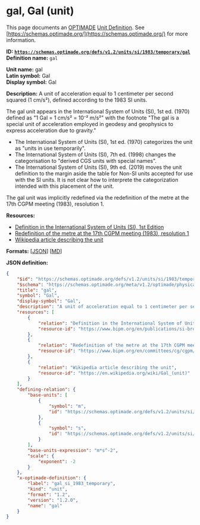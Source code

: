 # gal, Gal (unit)

This page documents an [OPTIMADE](https://www.optimade.org/) [Unit Definition](https://schemas.optimade.org/#definitions). See [https://schemas.optimade.org/](https://schemas.optimade.org/) for more information.

**ID: [`https://schemas.optimade.org/defs/v1.2/units/si/1983/temporary/gal`](https://schemas.optimade.org/defs/v1.2/units/si/1983/temporary/gal.md)**  
**Definition name:** `gal`

**Unit name:** gal  
**Latin symbol:** Gal  
**Display symbol:** Gal  
  
**Description:** A unit of acceleration equal to 1 centimeter per second squared (1 cm/s²), defined according to the 1983 SI units.

The gal unit appears in the International System of Units (SI), 1st ed. (1970) defined as "1 Gal = 1 cm/s² = 10⁻² m/s²" with the footnote "The gal is a special unit of acceleration employed in geodesy and geophysics to express acceleration due to gravity."

- The International System of Units (SI), 1st ed. (1970) categorizes the unit as "units in use temporarily".
- The International System of Units (SI), 7th ed. (1998) changes the categorisation to "derived CGS units with special names".
- The International System of Units (SI), 9th ed. (2019) moves the unit definition to the margin aside the table for Non-SI units accepted for use with the SI units.
  It is not clear how to interprete the categorization intended with this placement of the unit.

The gal unit was implicitly redefined via the redefinition of the metre at the 17th CGPM meeting (1983), resolution 1.

**Resources:**

- [Definition in the International System of Units (SI), 1st Edition](https://www.bipm.org/en/publications/si-brochure)
- [Redefinition of the metre at the 17th CGPM meeting (1983), resolution 1](https://www.bipm.org/en/committees/cg/cgpm/17-1983/resolution-1)
- [Wikipedia article describing the unit](https://en.wikipedia.org/wiki/Gal_(unit))


**Formats:** [[JSON](gal.json)] [[MD](gal.md)]

**JSON definition:**

``` json
{
    "$id": "https://schemas.optimade.org/defs/v1.2/units/si/1983/temporary/gal",
    "$schema": "https://schemas.optimade.org/meta/v1.2/optimade/physical_unit_definition.json",
    "title": "gal",
    "symbol": "Gal",
    "display-symbol": "Gal",
    "description": "A unit of acceleration equal to 1 centimeter per second squared (1 cm/s\u00b2), defined according to the 1983 SI units.\n\nThe gal unit appears in the International System of Units (SI), 1st ed. (1970) defined as \"1 Gal = 1 cm/s\u00b2 = 10\u207b\u00b2 m/s\u00b2\" with the footnote \"The gal is a special unit of acceleration employed in geodesy and geophysics to express acceleration due to gravity.\"\n\n- The International System of Units (SI), 1st ed. (1970) categorizes the unit as \"units in use temporarily\".\n- The International System of Units (SI), 7th ed. (1998) changes the categorisation to \"derived CGS units with special names\".\n- The International System of Units (SI), 9th ed. (2019) moves the unit definition to the margin aside the table for Non-SI units accepted for use with the SI units.\n  It is not clear how to interprete the categorization intended with this placement of the unit.\n\nThe gal unit was implicitly redefined via the redefinition of the metre at the 17th CGPM meeting (1983), resolution 1.",
    "resources": [
        {
            "relation": "Definition in the International System of Units (SI), 1st Edition",
            "resource-id": "https://www.bipm.org/en/publications/si-brochure"
        },
        {
            "relation": "Redefinition of the metre at the 17th CGPM meeting (1983), resolution 1",
            "resource-id": "https://www.bipm.org/en/committees/cg/cgpm/17-1983/resolution-1"
        },
        {
            "relation": "Wikipedia article describing the unit",
            "resource-id": "https://en.wikipedia.org/wiki/Gal_(unit)"
        }
    ],
    "defining-relation": {
        "base-units": [
            {
                "symbol": "m",
                "id": "https://schemas.optimade.org/defs/v1.2/units/si/1983/base/metre"
            },
            {
                "symbol": "s",
                "id": "https://schemas.optimade.org/defs/v1.2/units/si/1967/base/second"
            }
        ],
        "base-units-expression": "m*s^-2",
        "scale": {
            "exponent": -2
        }
    },
    "x-optimade-definition": {
        "label": "gal_si_1983_temporary",
        "kind": "unit",
        "format": "1.2",
        "version": "1.2.0",
        "name": "gal"
    }
}
```
